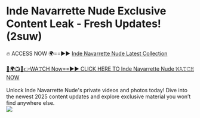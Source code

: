 # Inde Navarrette Nude Exclusive Content Leak - Fresh Updates! (2suw)

🔥 ACCESS NOW 🌍==►► <a href="https://tinyurl.com/yc657z5k" rel="nofollow">Inde Navarrette Nude Latest Collection</a>
<br><br>
[🔴🌍📺📱👉WA𝚃CH Now==►► CLICK HERE TO Inde Navarrette Nude 𝚆𝙰𝚃𝙲𝙷 NOW](https://tinyurl.com/yc657z5k)
<br><br>
Unlock Inde Navarrette Nude's private videos and photos today! Dive into the newest 2025 content updates and explore exclusive material you won’t find anywhere else.
<br>
<a href="https://tinyurl.com/yc657z5k" rel="nofollow" data-target="animated-image.originalLink"><img src="https://camo.githubusercontent.com/8a4f000d20f83aca3bf7ec5f350d767afa0574a8a352519fd8cfa583a6f93a33/68747470733a2f2f692e696d6775722e636f6d2f644a486b345a712e676966" data-canonical-src="https://i.imgur.com/dJHk4Zq.gif" style="max-width: 100%; display: inline-block;" data-target="animated-image.originalImage"></a>
<br>
